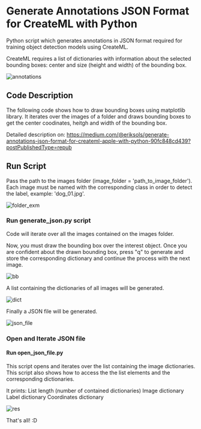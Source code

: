# Generate Annotations JSON Format for CreateML with Python

Python script which generates annotations in JSON format required for training object detection models using CreateML.

CreateML requires a list of dictionaries with information about the selected bounding boxes: center and size (height and width) of the bounding box.


![annotations](https://user-images.githubusercontent.com/41980160/60399956-b2af1700-9b32-11e9-990d-c0dc039273ad.png)


## Code Description

The following code shows how to draw bounding boxes using matplotlib library. It iterates over the images of a folder and draws bounding boxes to get the center coodinates, heitgh and width of the bounding box.

Detailed description on: https://medium.com/@eriksols/generate-annotations-json-format-for-createml-apple-with-python-90fc848cd439?postPublishedType=repub


## Run Script

Pass the path to the images folder (image_folder = 'path_to_image_folder'). Each image must be named with the corresponding class in order to detect the label, example: 'dog_01.jpg'.

![folder_exm](https://user-images.githubusercontent.com/41980160/60400005-7af49f00-9b33-11e9-854b-700d0bedf4aa.png)

### Run generate_json.py script

Code will iterate over all the images contained on the images folder.

Now, you must draw the bounding box over the interest object. Once you are confident about the drawn bounding box, press "q" to generate and store the corresponding dictionary and continue the process with the next image.

![bb](https://user-images.githubusercontent.com/41980160/60400013-9f507b80-9b33-11e9-9627-bf4b68558a1a.png)

A list containing the dictionaries of all images will be generated.

![dict](https://user-images.githubusercontent.com/41980160/60400020-b68f6900-9b33-11e9-94f7-b794d1dfb74f.png)

Finally a JSON file will be generated.

![json_file](https://user-images.githubusercontent.com/41980160/60400025-cc9d2980-9b33-11e9-9c7e-3afe755b6384.png)


### Open and Iterate JSON file

#### Run open_json_file.py

This script opens and iterates over the list containing the image dictionaries. This script also shows how to access the the list elements and the corresponding dictionaries.

It prints:
List length (number of contained dictionaries)
Image dictionary
Label dictionary
Coordinates dictionary

![res](https://user-images.githubusercontent.com/41980160/60400071-7d0b2d80-9b34-11e9-825d-0fecb61c483b.png)


That's all! :D
